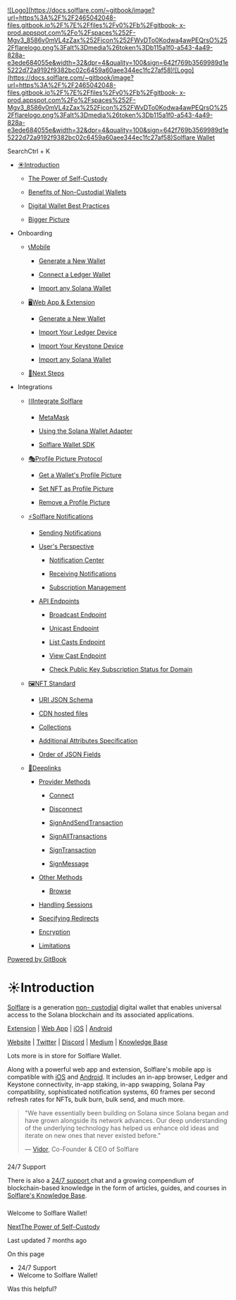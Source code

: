 [![Logo](https://docs.solflare.com/~gitbook/image?url=https%3A%2F%2F2465042048-files.gitbook.io%2F%7E%2Ffiles%2Fv0%2Fb%2Fgitbook-
x-
prod.appspot.com%2Fo%2Fspaces%252F-Mgv3_8586v0mVL4zZax%252Ficon%252FWvDTo0Kodwa4awPEQrsO%252Fflarelogo.png%3Falt%3Dmedia%26token%3Db115a1f0-a543-4a49-828a-e3ede684055e&width=32&dpr=4&quality=100&sign=642f769b3569989d1e5222d72a9192f9382bc02c6459a60aee344ec1fc27af58)![Logo](https://docs.solflare.com/~gitbook/image?url=https%3A%2F%2F2465042048-files.gitbook.io%2F%7E%2Ffiles%2Fv0%2Fb%2Fgitbook-
x-
prod.appspot.com%2Fo%2Fspaces%252F-Mgv3_8586v0mVL4zZax%252Ficon%252FWvDTo0Kodwa4awPEQrsO%252Fflarelogo.png%3Falt%3Dmedia%26token%3Db115a1f0-a543-4a49-828a-e3ede684055e&width=32&dpr=4&quality=100&sign=642f769b3569989d1e5222d72a9192f9382bc02c6459a60aee344ec1fc27af58)Solflare
Wallet](/solflare)

SearchCtrl \+ K

  * [☀️Introduction](/solflare)

    * [The Power of Self-Custody](/solflare/overview/the-power-of-self-custody)

    * [Benefits of Non-Custodial Wallets](/solflare/overview/benefits-of-non-custodial-wallets)

    * [Digital Wallet Best Practices](/solflare/overview/digital-wallet-best-practices)

    * [Bigger Picture](/solflare/overview/bigger-picture)

  * Onboarding

    * [📞Mobile](/solflare/onboarding/mobile)

      * [Generate a New Wallet](/solflare/onboarding/mobile/generate-a-new-wallet)

      * [Connect a Ledger Wallet](/solflare/onboarding/mobile/connect-a-ledger-wallet)

      * [Import any Solana Wallet](/solflare/onboarding/mobile/import-any-solana-wallet)

    * [🖥️Web App & Extension](/solflare/onboarding/web-app-and-extension)

      * [Generate a New Wallet](/solflare/onboarding/web-app-and-extension/how-to-create-a-new-wallet)

      * [Import Your Ledger Device](/solflare/onboarding/web-app-and-extension/import-your-ledger-device)

      * [Import Your Keystone Device](/solflare/onboarding/web-app-and-extension/import-your-keystone-device)

      * [Import any Solana Wallet](/solflare/onboarding/web-app-and-extension/import-any-solana-wallet)

    * [🚶Next Steps](/solflare/onboarding/next-steps)

  * Integrations

    * [⛓️Integrate Solflare](/solflare/technical/integrate-solflare)

      * [MetaMask](/solflare/technical/integrate-solflare/metamask)

      * [Using the Solana Wallet Adapter](/solflare/technical/integrate-solflare/using-the-solana-wallet-adapter)

      * [Solflare Wallet SDK](/solflare/technical/integrate-solflare/solflare-wallet-sdk)

    * [🎭Profile Picture Protocol](/solflare/technical/profile-picture-protocol)

      * [Get a Wallet's Profile Picture](/solflare/technical/profile-picture-protocol/get-a-wallets-profile-picture)

      * [Set NFT as Profile Picture](/solflare/technical/profile-picture-protocol/set-nft-as-profile-picture)

      * [Remove a Profile Picture](/solflare/technical/profile-picture-protocol/remove-a-profile-picture)

    * [⚡Solflare Notifications](/solflare/technical/solflare-notifications)

      * [Sending Notifications](/solflare/technical/solflare-notifications/sending-notifications)

      * [User's Perspective](/solflare/technical/solflare-notifications/users-perspective)

        * [Notification Center](/solflare/technical/solflare-notifications/users-perspective/notification-center)

        * [Receiving Notifications](/solflare/technical/solflare-notifications/users-perspective/receiving-notifications)

        * [Subscription Management](/solflare/technical/solflare-notifications/users-perspective/subscription-management)

      * [API Endpoints](/solflare/technical/solflare-notifications/api-endpoints)

        * [Broadcast Endpoint](/solflare/technical/solflare-notifications/api-endpoints/broadcast-endpoint)

        * [Unicast Endpoint](/solflare/technical/solflare-notifications/api-endpoints/unicast-endpoint)

        * [List Casts Endpoint](/solflare/technical/solflare-notifications/api-endpoints/list-casts-endpoint)

        * [View Cast Endpoint](/solflare/technical/solflare-notifications/api-endpoints/view-cast-endpoint)

        * [Check Public Key Subscription Status for Domain](/solflare/technical/solflare-notifications/api-endpoints/check-public-key-subscription-status-for-domain)

    * [🖼️NFT Standard](/solflare/technical/our-nft-standard)

      * [URI JSON Schema](/solflare/technical/our-nft-standard/uri-json-schema)

      * [CDN hosted files](/solflare/technical/our-nft-standard/cdn-hosted-files)

      * [Collections](/solflare/technical/our-nft-standard/collections)

      * [Additional Attributes Specification](/solflare/technical/our-nft-standard/additional-attributes-specification)

      * [Order of JSON Fields](/solflare/technical/our-nft-standard/order-of-json-fields)

    * [🔗Deeplinks](/solflare/technical/deeplinks)

      * [Provider Methods](/solflare/technical/deeplinks/provider-methods)

        * [Connect](/solflare/technical/deeplinks/provider-methods/connect)

        * [Disconnect](/solflare/technical/deeplinks/provider-methods/disconnect)

        * [SignAndSendTransaction](/solflare/technical/deeplinks/provider-methods/signandsendtransaction)

        * [SignAllTransactions](/solflare/technical/deeplinks/provider-methods/signalltransactions)

        * [SignTransaction](/solflare/technical/deeplinks/provider-methods/signtransaction)

        * [SignMessage](/solflare/technical/deeplinks/provider-methods/signmessage)

      * [Other Methods](/solflare/technical/deeplinks/other-methods)

        * [Browse](/solflare/technical/deeplinks/other-methods/browse)

      * [Handling Sessions](/solflare/technical/deeplinks/handling-sessions)

      * [Specifying Redirects](/solflare/technical/deeplinks/specifying-redirects)

      * [Encryption](/solflare/technical/deeplinks/encryption)

      * [Limitations](/solflare/technical/deeplinks/limitations)

[Powered by
GitBook](https://www.gitbook.com/?utm_source=content&utm_medium=trademark&utm_campaign=-Mgv3_8586v0mVL4zZax)

# ☀️Introduction

[Solflare](https://solflare.com/) is a generation [non-
custodial](https://academy.solflare.com/what-are-non-custodial-wallets/)
digital wallet that enables universal access to the Solana blockchain and its
associated applications.

[Extension](https://chrome.google.com/webstore/detail/solflare-wallet/bhhhlbepdkbapadjdnnojkbgioiodbic) | [Web App](https://solflare.com/access) | [iOS](https://apps.apple.com/us/app/solflare/id1580902717) | [Android](https://play.google.com/store/apps/details?id=com.solflare.mobile)

[Website](https://solflare.com/) | [Twitter](https://twitter.com/solflare_wallet) | [Discord](https://discord.com/invite/solflarewallet) | [Medium](https://blog.solflare.com/) | [Knowledge Base](https://academy.solflare.com/)

Lots more is in store for Solflare Wallet.

Along with a powerful web app and extension, Solflare's mobile app is
compatible with [iOS](https://apps.apple.com/us/app/solflare/id1580902717) and
[Android](https://play.google.com/store/apps/details?id=com.solflare.mobile&hl=en_US&gl=US).
It includes an in-app browser, Ledger and Keystone connectivity, in-app
staking, in-app swapping, Solana Pay compatibility, sophisticated notification
systems, 60 frames per second refresh rates for NFTs, bulk burn, bulk send,
and much more.

> "We have essentially been building on Solana since Solana began and have
> grown alongside its network advances. Our deep understanding of the
> underlying technology has helped us enhance old ideas and iterate on new
> ones that never existed before."
>
> — [Vidor](https://twitter.com/vidor_solrise), Co-Founder & CEO of Solflare

###

24/7 Support

There is also a [24/7 support ](https://solflare.com/support)chat and a
growing compendium of blockchain-based knowledge in the form of articles,
guides, and courses in [Solflare's Knowledge
Base](https://academy.solflare.com/).

###

Welcome to Solflare Wallet!

[NextThe Power of Self-Custody](/solflare/overview/the-power-of-self-custody)

Last updated 7 months ago

On this page

  * 24/7 Support
  * Welcome to Solflare Wallet!

Was this helpful?

